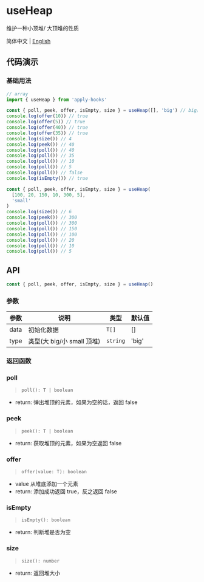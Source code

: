 # useHeap

维护一种小顶堆/ 大顶堆的性质

简体中文 | [English](https://github.com/a572251465/w-hooks/blob/main/packages/src/useHeap/index.en-US.md)

## 代码演示

### 基础用法

```js
// array
import { useHeap } from 'apply-hooks'

const { poll, peek, offer, isEmpty, size } = useHeap([], 'big') // big/ small
console.log(offer(10)) // true
console.log(offer(5)) // true
console.log(offer(40)) // true
console.log(offer(35)) // true
console.log(size()) // 4
console.log(peek()) // 40
console.log(poll()) // 40
console.log(poll()) // 35
console.log(poll()) // 10
console.log(poll()) // 5
console.log(poll()) // false
console.log(isEmpty()) // true

const { poll, peek, offer, isEmpty, size } = useHeap(
  [100, 20, 150, 10, 300, 5],
  'small'
)
console.log(size()) // 6
console.log(peek()) // 300
console.log(poll()) // 300
console.log(poll()) // 150
console.log(poll()) // 100
console.log(poll()) // 20
console.log(poll()) // 10
console.log(poll()) // 5
```

## API

```typescript
const { poll, peek, offer, isEmpty, size } = useHeap()
```

### 参数

| 参数 | 说明                       | 类型     | 默认值 |
| ---- | -------------------------- | -------- | ------ |
| data | 初始化数据                 | `T[]`    | []     |
| type | 类型(大 big/小 small 顶堆) | `string` | 'big'  |

### 返回函数

### poll

> `poll(): T | boolean`

- return: 弹出堆顶的元素，如果为空的话，返回 false

### peek

> `peek(): T | boolean`

- return: 获取堆顶的元素，如果为空返回 false

### offer

> `offer(value: T): boolean`

- value 从堆底添加一个元素
- return: 添加成功返回 true，反之返回 false

### isEmpty

> `isEmpty(): boolean`

- return: 判断堆是否为空

### size

> `size(): number`

- return: 返回堆大小
